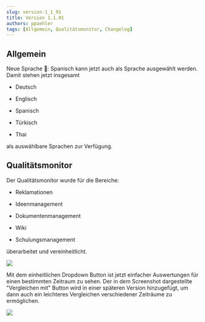 ```yaml
---
slug: version-1_1_91
title: Version 1.1.91
authors: ppaehler
tags: [Allgemein, Qualitätsmonitor, Changelog]
---
```


## Allgemein

Neue Sprache 🎏: Spanisch kann jetzt auch als Sprache ausgewählt werden. Damit stehen jetzt insgesamt

- Deutsch

- Englisch

- Spanisch

- Türkisch

- Thai

als auswählbare Sprachen zur Verfügung.

## Qualitätsmonitor

Der Qualitätsmonitor wurde für die Bereiche:

- Reklamationen

- Ideenmanagement

- Dokumentenmanagement

- Wiki

- Schulungsmanagement

überarbeitet und vereinheitlicht.

![](https://caqadmin.blob.core.windows.net/releasenotes/76-images/mceclip1.png)

Mit dem einheitlichen Dropdown Button ist jetzt einfacher Auswertungen für einen bestimmten Zeitraum zu sehen. Der in dem Screenshot dargestellte "Vergleichen mit" Button wird in einer späteren Version hinzugefügt, um dann auch ein leichteres Vergleichen verschiedener Zeiträume zu ermöglichen.

![](https://caqadmin.blob.core.windows.net/releasenotes/76-images/mceclip0.png)
